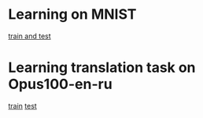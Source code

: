 # Learning on MNIST
[train and test](https://api.wandb.ai/links/beyondadam/mxgx7avr)

# Learning translation task on Opus100-en-ru
[train](https://api.wandb.ai/links/melhaud/daw0lj3r)
[test](https://wandb.ai/melhaud/uncategorized/reports/test_loss-23-12-27-13-31-18---Vmlldzo2MzYwMjA4)
